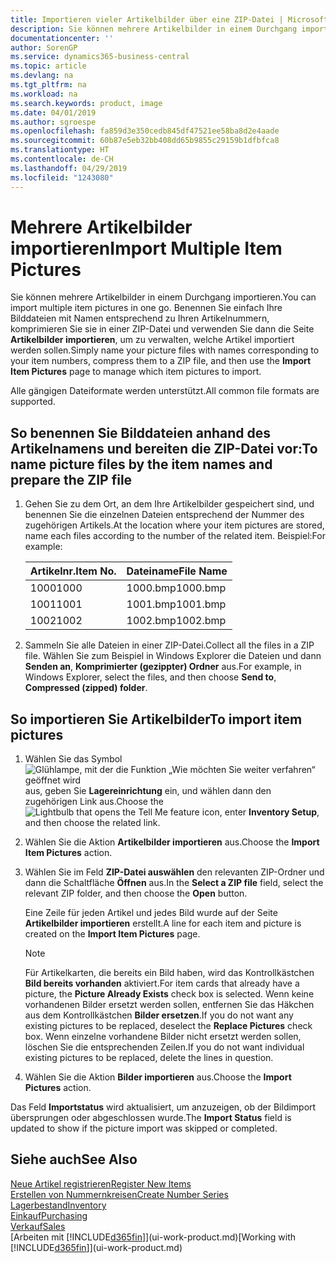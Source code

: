 ```yaml
---
title: Importieren vieler Artikelbilder über eine ZIP-Datei | Microsoft Docs
description: Sie können mehrere Artikelbilder in einem Durchgang importieren. Benennen Sie einfach Ihre Bilddateien mit Namen entsprechend zu Ihren Artikelnummern, komprimieren Sie sie in einer ZIP-Datei und verwenden Sie dann die Seite „Artikelbilder importieren”, um zu verwalten, welche Artikel importiert werden sollen.
documentationcenter: ''
author: SorenGP
ms.service: dynamics365-business-central
ms.topic: article
ms.devlang: na
ms.tgt_pltfrm: na
ms.workload: na
ms.search.keywords: product, image
ms.date: 04/01/2019
ms.author: sgroespe
ms.openlocfilehash: fa859d3e350cedb845df47521ee58ba8d2e4aade
ms.sourcegitcommit: 60b87e5eb32bb408dd65b9855c29159b1dfbfca8
ms.translationtype: HT
ms.contentlocale: de-CH
ms.lasthandoff: 04/29/2019
ms.locfileid: "1243080"
---
```

# <a name="import-multiple-item-pictures"></a><span data-ttu-id="80d00-104">Mehrere Artikelbilder importieren</span><span class="sxs-lookup"><span data-stu-id="80d00-104">Import Multiple Item Pictures</span></span>
<span data-ttu-id="80d00-105">Sie können mehrere Artikelbilder in einem Durchgang importieren.</span><span class="sxs-lookup"><span data-stu-id="80d00-105">You can import multiple item pictures in one go.</span></span> <span data-ttu-id="80d00-106">Benennen Sie einfach Ihre Bilddateien mit Namen entsprechend zu Ihren Artikelnummern, komprimieren Sie sie in einer ZIP-Datei und verwenden Sie dann die Seite **Artikelbilder importieren**, um zu verwalten, welche Artikel importiert werden sollen.</span><span class="sxs-lookup"><span data-stu-id="80d00-106">Simply name your picture files with names corresponding to your item numbers, compress them to a ZIP file, and then use the **Import Item Pictures** page to manage which item pictures to import.</span></span>

<span data-ttu-id="80d00-107">Alle gängigen Dateiformate werden unterstützt.</span><span class="sxs-lookup"><span data-stu-id="80d00-107">All common file formats are supported.</span></span>

## <a name="to-name-picture-files-by-the-item-names-and-prepare-the-zip-file"></a><span data-ttu-id="80d00-108">So benennen Sie Bilddateien anhand des Artikelnamens und bereiten die ZIP-Datei vor:</span><span class="sxs-lookup"><span data-stu-id="80d00-108">To name picture files by the item names and prepare the ZIP file</span></span>
1. <span data-ttu-id="80d00-109">Gehen Sie zu dem Ort, an dem Ihre Artikelbilder gespeichert sind, und benennen Sie die einzelnen Dateien entsprechend der Nummer des zugehörigen Artikels.</span><span class="sxs-lookup"><span data-stu-id="80d00-109">At the location where your item pictures are stored, name each files according to the number of the related item.</span></span> <span data-ttu-id="80d00-110">Beispiel:</span><span class="sxs-lookup"><span data-stu-id="80d00-110">For example:</span></span>

    |<span data-ttu-id="80d00-111">Artikelnr.</span><span class="sxs-lookup"><span data-stu-id="80d00-111">Item No.</span></span>|<span data-ttu-id="80d00-112">Dateiname</span><span class="sxs-lookup"><span data-stu-id="80d00-112">File Name</span></span>|
    |-|-|
    |<span data-ttu-id="80d00-113">1000</span><span class="sxs-lookup"><span data-stu-id="80d00-113">1000</span></span>|<span data-ttu-id="80d00-114">1000.bmp</span><span class="sxs-lookup"><span data-stu-id="80d00-114">1000.bmp</span></span>|
    |<span data-ttu-id="80d00-115">1001</span><span class="sxs-lookup"><span data-stu-id="80d00-115">1001</span></span>|<span data-ttu-id="80d00-116">1001.bmp</span><span class="sxs-lookup"><span data-stu-id="80d00-116">1001.bmp</span></span>|
    |<span data-ttu-id="80d00-117">1002</span><span class="sxs-lookup"><span data-stu-id="80d00-117">1002</span></span>|<span data-ttu-id="80d00-118">1002.bmp</span><span class="sxs-lookup"><span data-stu-id="80d00-118">1002.bmp</span></span>|

2. <span data-ttu-id="80d00-119">Sammeln Sie alle Dateien in einer ZIP-Datei.</span><span class="sxs-lookup"><span data-stu-id="80d00-119">Collect all the files in a ZIP file.</span></span> <span data-ttu-id="80d00-120">Wählen Sie zum Beispiel in Windows Explorer die Dateien und dann **Senden an**, **Komprimierter (gezippter) Ordner** aus.</span><span class="sxs-lookup"><span data-stu-id="80d00-120">For example, in Windows Explorer, select the files, and then choose **Send to**, **Compressed (zipped) folder**.</span></span>     

## <a name="to-import-item-pictures"></a><span data-ttu-id="80d00-121">So importieren Sie Artikelbilder</span><span class="sxs-lookup"><span data-stu-id="80d00-121">To import item pictures</span></span>
1. <span data-ttu-id="80d00-122">Wählen Sie das Symbol ![Glühlampe, mit der die Funktion „Wie möchten Sie weiter verfahren“ geöffnet wird](media/ui-search/search_small.png "Wie möchten Sie weiter verfahren?") aus, geben Sie **Lagereinrichtung** ein, und wählen dann den zugehörigen Link aus.</span><span class="sxs-lookup"><span data-stu-id="80d00-122">Choose the ![Lightbulb that opens the Tell Me feature](media/ui-search/search_small.png "Tell me what you want to do") icon, enter **Inventory Setup**, and then choose the related link.</span></span>
2. <span data-ttu-id="80d00-123">Wählen Sie die Aktion **Artikelbilder importieren** aus.</span><span class="sxs-lookup"><span data-stu-id="80d00-123">Choose the **Import Item Pictures** action.</span></span>
3. <span data-ttu-id="80d00-124">Wählen Sie im Feld **ZIP-Datei auswählen** den relevanten ZIP-Ordner und dann die Schaltfläche **Öffnen** aus.</span><span class="sxs-lookup"><span data-stu-id="80d00-124">In the **Select a ZIP file** field, select the relevant ZIP folder, and then choose the **Open** button.</span></span>

    <span data-ttu-id="80d00-125">Eine Zeile für jeden Artikel und jedes Bild wurde auf der Seite **Artikelbilder importieren** erstellt.</span><span class="sxs-lookup"><span data-stu-id="80d00-125">A line for each item and picture is created on the **Import Item Pictures** page.</span></span>

    > [!NOTE]
    > <span data-ttu-id="80d00-126">Für Artikelkarten, die bereits ein Bild haben, wird das Kontrollkästchen **Bild bereits vorhanden** aktiviert.</span><span class="sxs-lookup"><span data-stu-id="80d00-126">For item cards that already have a picture, the **Picture Already Exists** check box is selected.</span></span> <span data-ttu-id="80d00-127">Wenn keine vorhandenen Bilder ersetzt werden sollen, entfernen Sie das Häkchen aus dem Kontrollkästchen **Bilder ersetzen**.</span><span class="sxs-lookup"><span data-stu-id="80d00-127">If you do not want any existing pictures to be replaced, deselect the **Replace Pictures** check box.</span></span> <span data-ttu-id="80d00-128">Wenn einzelne vorhandene Bilder nicht ersetzt werden sollen, löschen Sie die entsprechenden Zeilen.</span><span class="sxs-lookup"><span data-stu-id="80d00-128">If you do not want individual existing pictures to be replaced, delete the lines in question.</span></span>

3. <span data-ttu-id="80d00-129">Wählen Sie die Aktion **Bilder importieren** aus.</span><span class="sxs-lookup"><span data-stu-id="80d00-129">Choose the **Import Pictures** action.</span></span>

<span data-ttu-id="80d00-130">Das Feld **Importstatus** wird aktualisiert, um anzuzeigen, ob der Bildimport übersprungen oder abgeschlossen wurde.</span><span class="sxs-lookup"><span data-stu-id="80d00-130">The **Import Status** field is updated to show if the picture import was skipped or completed.</span></span>       

## <a name="see-also"></a><span data-ttu-id="80d00-131">Siehe auch</span><span class="sxs-lookup"><span data-stu-id="80d00-131">See Also</span></span>
[<span data-ttu-id="80d00-132">Neue Artikel registrieren</span><span class="sxs-lookup"><span data-stu-id="80d00-132">Register New Items</span></span>](inventory-how-register-new-items.md)  
[<span data-ttu-id="80d00-133">Erstellen von Nummernkreisen</span><span class="sxs-lookup"><span data-stu-id="80d00-133">Create Number Series</span></span>](ui-create-number-series.md)  
[<span data-ttu-id="80d00-134">Lagerbestand</span><span class="sxs-lookup"><span data-stu-id="80d00-134">Inventory</span></span>](inventory-manage-inventory.md)  
[<span data-ttu-id="80d00-135">Einkauf</span><span class="sxs-lookup"><span data-stu-id="80d00-135">Purchasing</span></span>](purchasing-manage-purchasing.md)  
[<span data-ttu-id="80d00-136">Verkauf</span><span class="sxs-lookup"><span data-stu-id="80d00-136">Sales</span></span>](sales-manage-sales.md)  
<span data-ttu-id="80d00-137">[Arbeiten mit [!INCLUDE[d365fin](includes/d365fin_md.md)]](ui-work-product.md)</span><span class="sxs-lookup"><span data-stu-id="80d00-137">[Working with [!INCLUDE[d365fin](includes/d365fin_md.md)]](ui-work-product.md)</span></span>
